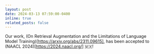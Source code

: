```yaml
---
layout: post
date: 2024-03-13 07:59:00-0400
inline: true
related_posts: false
---
```


Our work, (On Retrieval Augmentation and the Limitations of Language Model Training)[https://arxiv.org/abs/2311.09615], has been accepted to (NAACL 2024)[https://2024.naacl.org/] 🇲🇽!